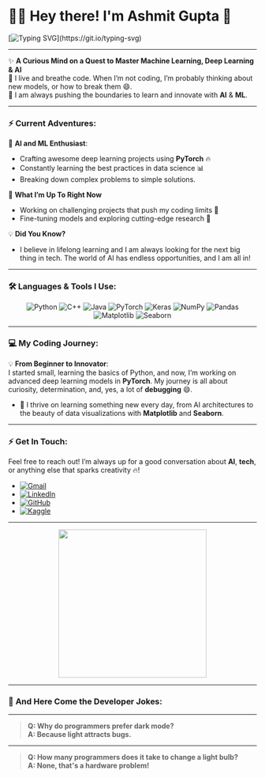 # 👨‍💻 Hey there! I'm Ashmit Gupta 🎉  
[![Typing SVG](https://readme-typing-svg.herokuapp.com?font=Fira+Code&size=30&pause=1000&color=F77B00&center=true&vCenter=true&width=1000&height=70&lines=Welcome+to+my+GitHub!+I'm+%5BYour+Name%5D!;Exploring+AI%2C+Machine+Learning+%26+Deep+Learning;Building+Cool+Stuff+Every+Day!)](https://git.io/typing-svg)

---

✨ **A Curious Mind on a Quest to Master Machine Learning, Deep Learning & AI**  
👾 I live and breathe code. When I’m not coding, I’m probably thinking about new models, or how to break them 😄.  
🚀 I am always pushing the boundaries to learn and innovate with **AI** & **ML**. 

---

### ⚡ **Current Adventures:**

🧠 **AI and ML Enthusiast**:  
- Crafting awesome deep learning projects using **PyTorch** 🔥  
- Constantly learning the best practices in data science 📊  
- Breaking down complex problems to simple solutions.

🎯 **What I’m Up To Right Now**  
- Working on challenging projects that push my coding limits 🚀  
- Fine-tuning models and exploring cutting-edge research 📖  

💡 **Did You Know?**  
- I believe in lifelong learning and I am always looking for the next big thing in tech. The world of AI has endless opportunities, and I am all in!

---

### 🛠 **Languages & Tools I Use:**

<div align="center">
  <img src="https://img.shields.io/badge/-Python-3776AB?style=flat-square&logo=python&logoColor=white" alt="Python" />
  <img src="https://img.shields.io/badge/-C++-00599C?style=flat-square&logo=cplusplus&logoColor=white" alt="C++" />
  <img src="https://img.shields.io/badge/-Java-007396?style=flat-square&logo=java&logoColor=white" alt="Java" />
  <img src="https://img.shields.io/badge/-PyTorch-EE4C2C?style=flat-square&logo=pytorch&logoColor=white" alt="PyTorch" />
  <img src="https://img.shields.io/badge/-Keras-D00000?style=flat-square&logo=keras&logoColor=white" alt="Keras" />
  <img src="https://img.shields.io/badge/-NumPy-013243?style=flat-square&logo=numpy&logoColor=white" alt="NumPy" />
  <img src="https://img.shields.io/badge/-Pandas-150458?style=flat-square&logo=pandas&logoColor=white" alt="Pandas" />
  <img src="https://img.shields.io/badge/-Matplotlib-3776AB?style=flat-square&logo=python&logoColor=white" alt="Matplotlib" />
  <img src="https://img.shields.io/badge/-Seaborn-3776AB?style=flat-square&logo=python&logoColor=white" alt="Seaborn" />
</div>

---

### 💻 **My Coding Journey**: 

💡 **From Beginner to Innovator**:  
I started small, learning the basics of Python, and now, I’m working on advanced deep learning models in **PyTorch**. My journey is all about curiosity, determination, and, yes, a lot of **debugging** 😄.

- 🌱 I thrive on learning something new every day, from AI architectures to the beauty of data visualizations with **Matplotlib** and **Seaborn**.

---

### ⚡ **Get In Touch**:  

Feel free to reach out! I’m always up for a good conversation about **AI**, **tech**, or anything else that sparks creativity 🔥!  
- [![Gmail](https://img.shields.io/badge/-Gmail-D14836?style=for-the-badge&logo=gmail&logoColor=white)](mailto:your-email@gmail.com)
- [![LinkedIn](https://img.shields.io/badge/-LinkedIn-0077B5?style=for-the-badge&logo=linkedin&logoColor=white)](https://www.linkedin.com/in/your-linkedin)
- [![GitHub](https://img.shields.io/badge/-GitHub-333?style=for-the-badge&logo=github&logoColor=white)](https://github.com/your-github)
- [![Kaggle](https://img.shields.io/badge/-Kaggle-20BEFF?style=for-the-badge&logo=kaggle&logoColor=white)](https://kaggle.com/your-kaggle)

---

<p align="center">
  <img src="https://media.giphy.com/media/2IudUHdI075HL02Pkk/giphy.gif" width="300" />
</p>

---

### 🤣 **And Here Come the Developer Jokes:**

---

> **Q: Why do programmers prefer dark mode?**  
> **A: Because light attracts bugs.**

---

> **Q: How many programmers does it take to change a light bulb?**  
> **A: None, that's a hardware problem!**
